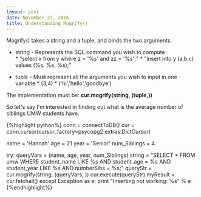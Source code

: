```yaml
---
layout: post
date: November 27, 2016
title: Understanding Mogrify()
---
```


Mogrify() takes a string and a tuple, and binds the two arguments.

  * string - Represents the SQL command you wish to compute  
        * "select x from y where z = '%s' and zz = '%s';"
        * "insert into y (a,b,c) values (%s, %s, %s);"
        
  * tuple - Must represent all the arguments you wish to input in one variable
        * (3,4)
        * ('hi','hello','goodbye')

The implementation must be:     **cur.mogrify(string, (tuple,))**

So let's say I'm interested in finding out what is the average number of siblings UMW students have.

{%highlight python%}
conn = connectToDB()
cur = conn.cursor(cursor_factory=psycopg2.extras.DictCursor)

name = 'Hannah'
age = 21
year = 'Senior'
num_Siblings = 4

try:
    queryVars = (name, age, year, num_Siblings)
    string = "SELECT * FROM umw WHERE student_name LIKE %s AND student_age = %s AND student_year LIKE %s AND numberSibs = %s;"
    queryStr = cur.mogrify(string, (queryVars, ))
    cur.execute(queryStr)
    myResult = cur.fetchall()
except Exception as e:
  print "Inserting not working: %s" % e
{%endhighlight%}
